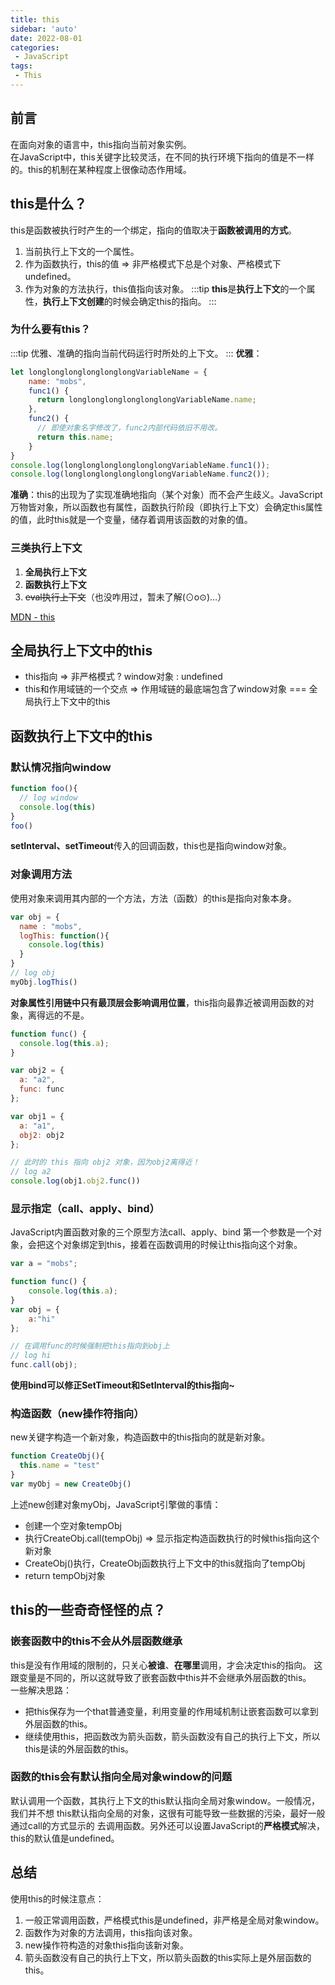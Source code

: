 ```yaml
---
title: this
sidebar: 'auto'
date: 2022-08-01
categories:
 - JavaScript
tags:
 - This
---
```


## 前言
在面向对象的语言中，this指向当前对象实例。<br/>
在JavaScript中，this关键字比较灵活，在不同的执行环境下指向的值是不一样的。this的机制在某种程度上很像动态作用域。

## this是什么？
this是函数被执行时产生的一个绑定，指向的值取决于**函数被调用的方式**。
1. 当前执行上下文的一个属性。
2. 作为函数执行，this的值 => 非严格模式下总是个对象、严格模式下undefined。
3. 作为对象的方法执行，this值指向该对象。
:::tip
**this**是**执行上下文**的一个属性，**执行上下文创建**的时候会确定this的指向。
:::
### 为什么要有this？
:::tip
优雅、准确的指向当前代码运行时所处的上下文。
:::
**优雅**：
```js
let longlonglonglonglonglongVariableName = {
    name: "mobs",
    func1() {
      return longlonglonglonglonglongVariableName.name;
    },
    func2() {
      // 即使对象名字修改了，func2内部代码依旧不用改。
      return this.name;
    }
}
console.log(longlonglonglonglonglongVariableName.func1());
console.log(longlonglonglonglonglongVariableName.func2());
```
**准确**：this的出现为了实现准确地指向（某个对象）而不会产生歧义。JavaScript万物皆对象，所以函数也有属性，函数执行阶段（即执行上下文）会确定this属性的值，此时this就是一个变量，储存着调用该函数的对象的值。
### 三类执行上下文
1. **全局执行上下文**
2. **函数执行上下文**
3. ~~eval执行上下文~~（也没咋用过，暂未了解(⊙o⊙)…）

[MDN - this](https://developer.mozilla.org/zh-CN/docs/Web/JavaScript/Reference/Operators/this)

## 全局执行上下文中的this
* this指向 => 非严格模式 ? window对象 : undefined
* this和作用域链的一个交点 => 作用域链的最底端包含了window对象 === 全局执行上下文中的this

## 函数执行上下文中的this

### 默认情况指向window
```js
function foo(){
  // log window
  console.log(this)
}
foo()
```
**setInterval、setTimeout**传入的回调函数，this也是指向window对象。

### 对象调用方法
使用对象来调用其内部的一个方法，方法（函数）的this是指向对象本身。
```js
var obj = {
  name : "mobs", 
  logThis: function(){
    console.log(this)
  }
}
// log obj
myObj.logThis()
```
**对象属性引用链中只有最顶层会影响调用位置**，this指向最靠近被调用函数的对象，离得远的不是。
```js
function func() {
  console.log(this.a);
}

var obj2 = {
  a: "a2",
  func: func
};

var obj1 = {
  a: "a1",
  obj2: obj2
};

// 此时的 this 指向 obj2 对象，因为obj2离得近！
// log a2
console.log(obj1.obj2.func())
```

### 显示指定（call、apply、bind）
JavaScript内置函数对象的三个原型方法call、apply、bind
第一个参数是一个对象，会把这个对象绑定到this，接着在函数调用的时候让this指向这个对象。
```js
var a = "mobs";

function func() {
    console.log(this.a);
}
var obj = {
    a:"hi"
};

// 在调用func的时候强制把this指向到obj上
// log hi
func.call(obj);
```
**使用bind可以修正SetTimeout和SetInterval的this指向~**

### 构造函数（new操作符指向）
new关键字构造一个新对象，构造函数中的this指向的就是新对象。
```js
function CreateObj(){
  this.name = "test"
}
var myObj = new CreateObj()
```
上述new创建对象myObj，JavaScript引擎做的事情：
* 创建一个空对象tempObj
* 执行CreateObj.call(tempObj) => 显示指定构造函数执行的时候this指向这个新对象
* CreateObj()执行，CreateObj函数执行上下文中的this就指向了tempObj
* return tempObj对象

## this的一些奇奇怪怪的点？

### 嵌套函数中的this不会从外层函数继承
this是没有作用域的限制的，只关心**被谁**、**在哪里**调用，才会决定this的指向。
这跟变量是不同的，所以这就导致了嵌套函数中this并不会继承外层函数的this。<br/>
一些解决思路：
* 把this保存为一个that普通变量，利用变量的作用域机制让嵌套函数可以拿到外层函数的this。
* 继续使用this，把函数改为箭头函数，箭头函数没有自己的执行上下文，所以this是读的外层函数的this。

### 函数的this会有默认指向全局对象window的问题
默认调用一个函数，其执行上下文的this默认指向全局对象window。一般情况，我们并不想
this默认指向全局的对象，这很有可能导致一些数据的污染，最好一般通过call的方式显示的
去调用函数。另外还可以设置JavaScript的**严格模式**解决，this的默认值是undefined。

## 总结
使用this的时候注意点：
1. 一般正常调用函数，严格模式this是undefined，非严格是全局对象window。
2. 函数作为对象的方法调用，this指向该对象。
3. new操作符构造的对象this指向该新对象。
4. 箭头函数没有自己的执行上下文，所以箭头函数的this实际上是外层函数的this。